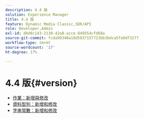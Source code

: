 ```yaml
---
description: 4.4 版
solution: Experience Manager
title: 4.4 版
feature: Dynamic Media Classic,SDK/API
role: Developer,Admin
exl-id: dbd8c143-2138-42a8-acce-849554cfd68a
source-git-commit: fcda99340a18d5037157723bb3bdca5fa9df3277
workflow-type: tm+mt
source-wordcount: '17'
ht-degree: 17%

---
```


# 4.4 版{#version}

* [作業：新增與修改](r-4-4-operations.md)
* [資料型別：新增和修改](r-4-4-types.md)
* [字串常數：新增和修改](r-4-4-string-constants.md)
